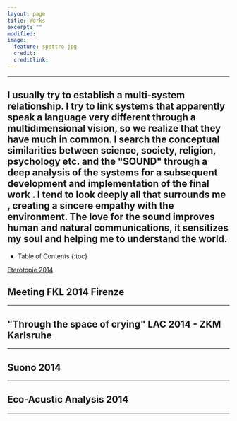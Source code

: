```yaml
---
layout: page
title: Works
excerpt: ""
modified: 
image:
  feature: spettro.jpg
  credit: 
  creditlink: 
---
```


---
I usually try to establish a multi-system relationship.
I try to link systems that apparently speak a language very different through a multidimensional vision, so we realize that they have much in common.
I search the conceptual similarities between science, society, religion, psychology etc. and the "SOUND" through a deep analysis of the systems for a subsequent development and implementation of the final work .
I tend to look deeply all that surrounds me , creating a sincere empathy with the environment. The love for the sound improves human and natural communications, it sensitizes my soul and helping me to understand the world.
---

* Table of Contents
{:toc}

 <div markdown="0"><a href="/works/prova" class="btn">Eterotopie 2014</a></div>


## Meeting FKL 2014 Firenze
---

## "Through the space of crying" LAC 2014 - ZKM Karlsruhe
---

## Suono 2014
---

## Eco-Acustic Analysis 2014
---

